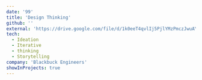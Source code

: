 ```yaml
---
date: '99'
title: 'Design Thinking'
github: ''
external: 'https://drive.google.com/file/d/1k0eeT4qvlIj5PjlYMzPmczJwuAYMZddu/view?usp=sharing'
tech:
  - Ideation
  - Iterative
  - thinking
  - Storytelling
company: 'Blackbuck Engineers'
showInProjects: true
---
```

